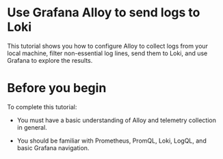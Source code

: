 # Use Grafana Alloy to send logs to Loki

This tutorial shows you how to configure Alloy to collect logs from your local machine, filter non-essential log lines, send them to Loki, and use Grafana to explore the results.

# Before you begin

To complete this tutorial:

- You must have a basic understanding of Alloy and telemetry collection in general.

- You should be familiar with Prometheus, PromQL, Loki, LogQL, and basic Grafana navigation.

